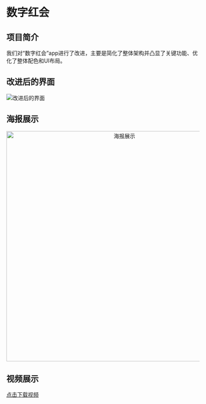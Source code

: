 # 数字红会

## 项目简介

我们对“数字红会”app进行了改进，主要是简化了整体架构并凸显了关键功能、优化了整体配色和UI布局。

## 改进后的界面

![改进后的界面](../assets/3_界面稿.png)

## 海报展示

<div style="text-align: center;">
  <img src="../assets/数字红会海报.png" alt="海报展示" width="600">
</div>

## 视频展示

[点击下载视频](../assets/数字红会视频.mp4)
